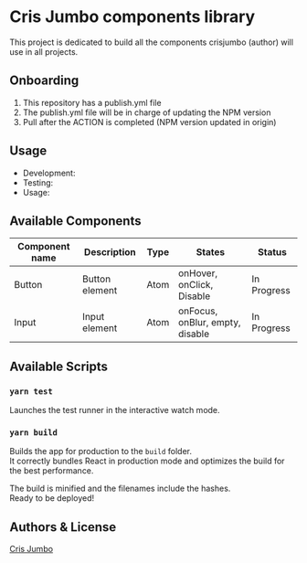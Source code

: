 # Cris Jumbo components library

This project is dedicated to build all the components crisjumbo (author) will use in all projects.

## Onboarding

1. This repository has a publish.yml file
2. The publish.yml file will be in charge of updating the NPM version
3. Pull after the ACTION is  completed (NPM version updated in origin)

## Usage

- Development:
- Testing:
- Usage:

## Available Components

| Component name | Description | Type | States | Status |
| ---------------| ----------- | ---- | ------ | ------ |
| Button | Button element | Atom | onHover, onClick, Disable | In Progress|
| Input | Input element | Atom | onFocus, onBlur, empty, disable | In Progress |

## Available Scripts

### `yarn test`

Launches the test runner in the interactive watch mode.

### `yarn build`

Builds the app for production to the `build` folder.\
It correctly bundles React in production mode and optimizes the build for the best performance.

The build is minified and the filenames include the hashes.\
Ready to be deployed!

## Authors & License

[Cris Jumbo](https://github.com/crisjumbo)
